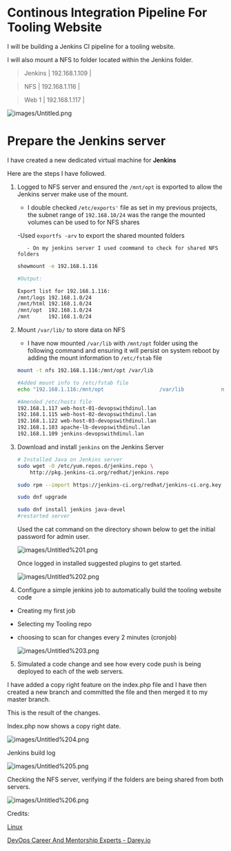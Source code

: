 # Continous Integration Pipeline For Tooling Website

I will be building a Jenkins CI pipeline for a tooling website.

I will also mount a NFS to folder located within the Jenkins folder.

                                                                     

> Jenkins             | 192.168.1.109   |

> NFS                   | 192.168.1.116    |

> Web 1                | 192.168.1.117   |

![images/Untitled.png](images/Untitled.png)

# **Prepare the Jenkins server**

I have created a new dedicated virtual machine for **Jenkins**

Here are the steps I have followed.

1. Logged to NFS server and ensured the `/mnt/opt` is exported to allow the Jenkins server make use of the mount. 

    - I double checked `/etc/exports'` file as set in my previous projects, the subnet range of `192.168.10/24` was the range the mounted volumes can be used to for NFS shares

    -Used `exportfs -arv` to export the shared mounted folders 

          - On my jenkins server I used coommand to check for shared NFS folders

    ```bash
    showmount -e 192.168.1.116

    #Output:

    Export list for 192.168.1.116:
    /mnt/logs 192.168.1.0/24
    /mnt/html 192.168.1.0/24
    /mnt/opt  192.168.1.0/24
    /mnt      192.168.1.0/24
    ```

2. Mount `/var/lib/` to store data on NFS

     - I have now mounted `/var/lib` with `/mnt/opt` folder using the following command and ensuring it will persist on system reboot by adding the mount information to `/etc/fstab` file

    ```bash
    mount -t nfs 192.168.1.116:/mnt/opt /var/lib
    ```

    ```bash
    #Added mount info to /etc/fstab file
    echo "192.168.1.116:/mnt/opt                  /var/lib	          nfs     defaults        0 0" >> /etc/fstab

    #Amended /etc/hosts file
    192.168.1.117 web-host-01-devopswithdinul.lan
    192.168.1.115 web-host-02-devopswithdinul.lan
    192.168.1.122 web-host-03-devopswithdinul.lan
    192.168.1.103 apache-lb-devopswithdinul.lan
    192.168.1.109 jenkins-devopswithdinul.lan
    ```

3. Download and install `jenkins` on the Jenkins Server

    ```bash
    # Installed Java on Jenkins server
    sudo wget -O /etc/yum.repos.d/jenkins.repo \
        http://pkg.jenkins-ci.org/redhat/jenkins.repo

    sudo rpm --import https://jenkins-ci.org/redhat/jenkins-ci.org.key

    sudo dnf upgrade

    sudo dnf install jenkins java-devel
    #restarted server

    ```

    Used the cat command on the directory shown below to get the initial password for admin user.

    ![images/Untitled%201.png](images/Untitled%201.png)

    Once logged in installed suggested plugins to get started.

    ![images/Untitled%202.png](images/Untitled%202.png)

4. Configure a simple jenkins job to automatically build the tooling website code

 * Creating my first job

 * Selecting my Tooling repo

 * choosing to scan for changes every 2 minutes (cronjob)


    ![images/Untitled%203.png](images/Untitled%203.png)



5. Simulated a code change and see how every code push is being deployed to each of the web servers.

I have added a copy right feature on the index.php file and I have then created a new branch and committed the file and then merged it to my master branch.

This is the result of the changes.

Index.php now shows a copy right date.

![images/Untitled%204.png](images/Untitled%204.png)

Jenkins build log

![images/Untitled%205.png](images/Untitled%205.png)

Checking the NFS server, verifying if the folders are being shared from both servers.

![images/Untitled%206.png](images/Untitled%206.png)

Credits:

[Linux](https://www.jenkins.io/doc/book/installing/linux/#red-hat-centos)

[DevOps Career And Mentorship Experts - Darey.io](https://darey.io/dashboard/)